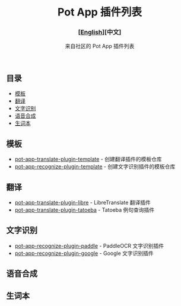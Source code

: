 <div align="center">
<h1>Pot App 插件列表</h1>

<h3>[<a href='./README_EN.md'>English</a>][中文]</h3>

来自社区的 Pot App 插件列表

<br />

</div>

## 目录

- [模板](#模板)
- [翻译](#翻译)
- [文字识别](#文字识别)
- [语音合成](#语音合成)
- [生词本](#生词本)

## 模板

- [pot-app-translate-plugin-template](https://github.com/pot-app/pot-app-translate-plugin-template) - 创建翻译插件的模板仓库
- [pot-app-recognize-plugin-template](https://github.com/pot-app/pot-app-recognize-plugin-template) - 创建文字识别插件的模板仓库

## 翻译

- [pot-app-translate-plugin-libre](https://github.com/Integral-Tech/pot-app-translate-plugin-libre) - LibreTranslate 翻译插件
- [pot-app-translate-plugin-tatoeba](https://github.com/pot-app/pot-app-translate-plugin-tatoeba) - Tatoeba 例句查询插件

## 文字识别

- [pot-app-recognize-plugin-paddle](https://github.com/pot-app/pot-app-recognize-plugin-paddle) - PaddleOCR 文字识别插件
- [pot-app-recognize-plugin-google](https://github.com/Integral-Tech/pot-app-recognize-plugin-google) - Google 文字识别插件

## 语音合成

## 生词本
